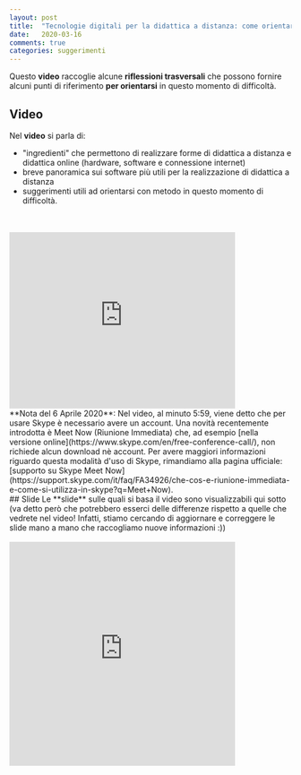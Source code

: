 ```yaml
---
layout: post
title:  "Tecnologie digitali per la didattica a distanza: come orientarsi?"
date:   2020-03-16 
comments: true
categories: suggerimenti
---
```


Questo **video** raccoglie alcune **riflessioni trasversali** che possono fornire alcuni punti di riferimento **per orientarsi** in questo momento di difficoltà. 

## Video
Nel **video** si parla di:
- "ingredienti" che permettono di realizzare forme di didattica a distanza e didattica online (hardware, software e connessione internet)
- breve panoramica sui software più utili per la realizzazione di didattica a distanza
- suggerimenti utili ad orientarsi con metodo in questo momento di difficoltà.
<br>
<br>
<iframe width="80%" height="315" src="https://www.youtube.com/embed/xOZ4aK5ZwL0" frameborder="0" allow="accelerometer; autoplay; encrypted-media; gyroscope; picture-in-picture" allowfullscreen></iframe>
<br>
**Nota del 6 Aprile 2020**: Nel video, al minuto 5:59, viene detto che per usare Skype è necessario avere un account. Una novità recentemente introdotta è Meet Now (Riunione Immediata) che, ad esempio [nella versione online](https://www.skype.com/en/free-conference-call/), non richiede alcun download nè account. Per avere maggiori informazioni riguardo questa modalità d'uso di Skype, rimandiamo alla pagina ufficiale: [supporto su Skype Meet Now](https://support.skype.com/it/faq/FA34926/che-cos-e-riunione-immediata-e-come-si-utilizza-in-skype?q=Meet+Now).  

<br>
## Slide
Le **slide** sulle quali si basa il video sono visualizzabili qui sotto (va detto però che potrebbero esserci delle differenze rispetto a quelle che vedrete nel video! Infatti, stiamo cercando di aggiornare e correggere le slide mano a mano che raccogliamo nuove informazioni :)) 
<br>
<br>
<iframe src="https://docs.google.com/presentation/d/e/2PACX-1vTOCD-8o_UOQ9nVTj-n9DXQgWizOMjwN8vbP1daV6ZjfJVGD4mem4Pr6BVkZ7EkP4003q1bfs9q_ygA/embed?start=false&loop=false&delayms=3000" frameborder="0" width="80%" height="400" allowfullscreen="true" mozallowfullscreen="true" webkitallowfullscreen="true"></iframe>

